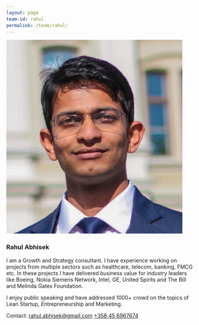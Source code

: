 ```yaml
---
layout: page
team-id: rahul
permalink: /team/rahul/
---
```


![Rahul Abhisek](/images/team/rahul.jpg)

### Rahul Abhisek

I am a Growth and Strategy consultant. I have experience working on projects from multiple sectors such as healthcare, telecom, banking, FMCG etc. In these projects I have delivered business value for industry leaders like Boeing, Nokia Siemens Network, Intel, GE, United Spirits and The Bill and Melinda Gates Foundation.

I enjoy public speaking and have addressed 1000+ crowd on the topics of Lean Startup, Entrepreneurship and Marketing.

Contact:
<rahul.abhisek@gmail.com>
<a href="tel: +358456967674">+358 45 6967674</a>
